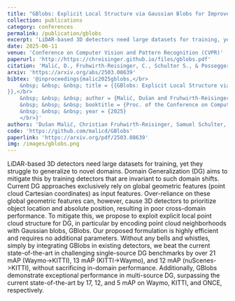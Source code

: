 ```yaml
---
title: "GBlobs: Explicit Local Structure via Gaussian Blobs for Improved Cross-Domain LiDAR-based 3D Object Detection"
collection: publications
category: conferences
permalink: /publication/gblobs
excerpt: 'LiDAR-based 3D detectors need large datasets for training, yet they struggle to generalize to novel domains. Domain Generalization (DG) aims to mitigate this by training detectors that are invariant to such domain shifts. Current DG approaches exclusively rely on global geometric features (point cloud Cartesian coordinates) as input features. Over-reliance on these global geometric features can, however, cause 3D detectors to prioritize object location and absolute position, resulting in poor cross-domain performance. To mitigate this, we propose to exploit explicit local point cloud structure for DG, in particular by encoding point cloud neighborhoods with Gaussian blobs, GBlobs. Our proposed formulation is highly efficient and requires no additional parameters. Without any bells and whistles, simply by integrating GBlobs in existing detectors, we beat the current state-of-the-art in challenging single-source DG benchmarks by over 21 mAP (Waymo->KITTI), 13 mAP (KITTI->Waymo), and 12 mAP (nuScenes->KITTI), without sacrificing in-domain performance. Additionally, GBlobs demonstrate exceptional performance in multi-source DG, surpassing the current state-of-the-art by 17, 12, and 5 mAP on Waymo, KITTI, and ONCE, respectively.'
date: 2025-06-11
venue: 'Conference on Computer Vision and Pattern Recognition (CVPR)'
paperurl: 'http://https://chreisinger.github.io/files/gblobs.pdf'
citation: 'Malić, D., Fruhwirth-Reisinger, C., Schulter S., & Possegger, H. (2025). GBlobs: Explicit Local Structure via Gaussian Blobs for Improved Cross-Domain LiDAR-based 3D Object Detection. In Proc. of the Conference on Computer Vision and Pattern Recognition (CVPR).'
arxiv: 'https://arxiv.org/abs/2503.08639'
bibtex: '@inproceedings{malic2025gblobs,</br>
    &nbsp; &nbsp; &nbsp; title = {{GBlobs: Explicit Local Structure via Gaussian Blobs for Improved Cross-Domain LiDAR-based 3D Object Detection
}},</br> 
    &nbsp; &nbsp; &nbsp; author = {Malić, Dušan and Fruhwirth-Reisinger, Christian and Schulter, Samuel and Possegger, Horst},</br>
    &nbsp; &nbsp; &nbsp; booktitle = {Proc. of the Conference on Computer Vision and Pattern Recognition (CVPR)},</br>
    &nbsp; &nbsp; &nbsp; year = {2025}
    </br>}'
authors: 'Dušan Malić, Christian Fruhwirth-Reisinger, Samuel Schulter, Horst Possegger'
code: 'https://github.com/malicd/GBlobs'
paperlink: 'https://arxiv.org/pdf/2503.08639'
img: /images/gblobs.png
---
```


LiDAR-based 3D detectors need large datasets for training, yet they struggle to generalize to novel domains. Domain Generalization (DG) aims to mitigate this by training detectors that are invariant to such domain shifts. Current DG approaches exclusively rely on global geometric features (point cloud Cartesian coordinates) as input features. Over-reliance on these global geometric features can, however, cause 3D detectors to prioritize object location and absolute position, resulting in poor cross-domain performance. To mitigate this, we propose to exploit explicit local point cloud structure for DG, in particular by encoding point cloud neighborhoods with Gaussian blobs, GBlobs. Our proposed formulation is highly efficient and requires no additional parameters. Without any bells and whistles, simply by integrating GBlobs in existing detectors, we beat the current state-of-the-art in challenging single-source DG benchmarks by over 21 mAP (Waymo->KITTI), 13 mAP (KITTI->Waymo), and 12 mAP (nuScenes->KITTI), without sacrificing in-domain performance. Additionally, GBlobs demonstrate exceptional performance in multi-source DG, surpassing the current state-of-the-art by 17, 12, and 5 mAP on Waymo, KITTI, and ONCE, respectively.

